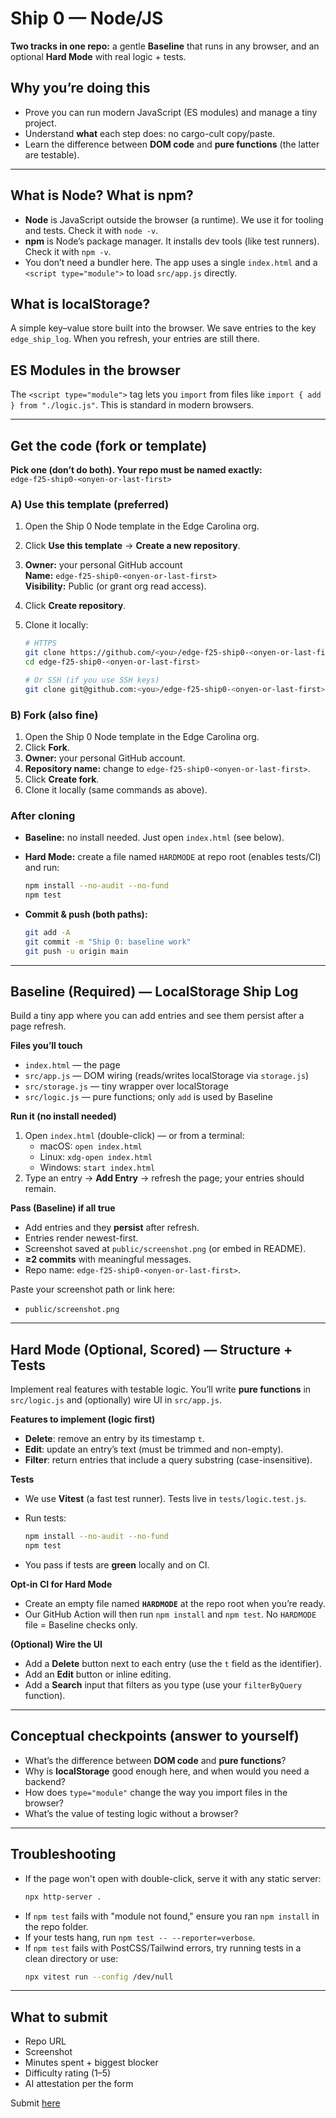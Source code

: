 # Ship 0 — Node/JS

**Two tracks in one repo:** a gentle **Baseline** that runs in any browser, and an optional **Hard Mode** with real logic + tests.

## Why you’re doing this
- Prove you can run modern JavaScript (ES modules) and manage a tiny project.
- Understand **what** each step does: no cargo-cult copy/paste.
- Learn the difference between **DOM code** and **pure functions** (the latter are testable).

---

## What is Node? What is npm?
- **Node** is JavaScript outside the browser (a runtime). We use it for tooling and tests. Check it with `node -v`.
- **npm** is Node’s package manager. It installs dev tools (like test runners). Check it with `npm -v`.
- You don’t need a bundler here. The app uses a single `index.html` and a `<script type="module">` to load `src/app.js` directly.

## What is localStorage?
A simple key–value store built into the browser. We save entries to the key `edge_ship_log`. When you refresh, your entries are still there.

## ES Modules in the browser
The `<script type="module">` tag lets you `import` from files like `import { add } from "./logic.js"`. This is standard in modern browsers.

---

## Get the code (fork or template)

**Pick one (don’t do both). Your repo must be named exactly:**  
`edge-f25-ship0-<onyen-or-last-first>`

### A) Use this template (preferred)
1. Open the Ship 0 Node template in the Edge Carolina org.
2. Click **Use this template** → **Create a new repository**.
3. **Owner:** your personal GitHub account  
   **Name:** `edge-f25-ship0-<onyen-or-last-first>`  
   **Visibility:** Public (or grant org read access).
4. Click **Create repository**.
5. Clone it locally:

   ```bash
   # HTTPS
   git clone https://github.com/<you>/edge-f25-ship0-<onyen-or-last-first>.git
   cd edge-f25-ship0-<onyen-or-last-first>

   # Or SSH (if you use SSH keys)
   git clone git@github.com:<you>/edge-f25-ship0-<onyen-or-last-first>.git
   ```

### B) Fork (also fine)
1. Open the Ship 0 Node template in the Edge Carolina org.
2. Click **Fork**.
3. **Owner:** your personal GitHub account.
4. **Repository name:** change to `edge-f25-ship0-<onyen-or-last-first>`.
5. Click **Create fork**.
6. Clone it locally (same commands as above).

### After cloning
- **Baseline:** no install needed. Just open `index.html` (see below).
- **Hard Mode:** create a file named `HARDMODE` at repo root (enables tests/CI) and run:

  ```bash
  npm install --no-audit --no-fund
  npm test
  ```

- **Commit & push (both paths):**

  ```bash
  git add -A
  git commit -m "Ship 0: baseline work"
  git push -u origin main
  ```

---

## Baseline (Required) — LocalStorage Ship Log

Build a tiny app where you can add entries and see them persist after a page refresh.

**Files you’ll touch**
- `index.html` — the page
- `src/app.js` — DOM wiring (reads/writes localStorage via `storage.js`)
- `src/storage.js` — tiny wrapper over localStorage
- `src/logic.js` — pure functions; only `add` is used by Baseline

**Run it (no install needed)**
1. Open `index.html` (double-click) — or from a terminal:
   - macOS: `open index.html`
   - Linux: `xdg-open index.html`
   - Windows: `start index.html`
2. Type an entry → **Add Entry** → refresh the page; your entries should remain.

**Pass (Baseline) if all true**
- Add entries and they **persist** after refresh.
- Entries render newest-first.
- Screenshot saved at `public/screenshot.png` (or embed in README).
- **≥2 commits** with meaningful messages.
- Repo name: `edge-f25-ship0-<onyen-or-last-first>`.

Paste your screenshot path or link here:
- `public/screenshot.png`

---

## Hard Mode (Optional, Scored) — Structure + Tests

Implement real features with testable logic. You’ll write **pure functions** in `src/logic.js` and (optionally) wire UI in `src/app.js`.

**Features to implement (logic first)**
- **Delete**: remove an entry by its timestamp `t`.
- **Edit**: update an entry’s text (must be trimmed and non-empty).
- **Filter**: return entries that include a query substring (case-insensitive).

**Tests**
- We use **Vitest** (a fast test runner). Tests live in `tests/logic.test.js`.
- Run tests:

  ```bash
  npm install --no-audit --no-fund
  npm test
  ```

- You pass if tests are **green** locally and on CI.

**Opt-in CI for Hard Mode**
- Create an empty file named **`HARDMODE`** at the repo root when you’re ready.
- Our GitHub Action will then run `npm install` and `npm test`. No `HARDMODE` file = Baseline checks only.

**(Optional) Wire the UI**
- Add a **Delete** button next to each entry (use the `t` field as the identifier).
- Add an **Edit** button or inline editing.
- Add a **Search** input that filters as you type (use your `filterByQuery` function).

---

## Conceptual checkpoints (answer to yourself)
- What’s the difference between **DOM code** and **pure functions**?
- Why is **localStorage** good enough here, and when would you need a backend?
- How does `type="module"` change the way you import files in the browser?
- What’s the value of testing logic without a browser?

---

## Troubleshooting
- If the page won't open with double-click, serve it with any static server:
  ```bash
  npx http-server .
  ```
- If `npm test` fails with "module not found," ensure you ran `npm install` in the repo folder.
- If your tests hang, run `npm test -- --reporter=verbose`.
- If `npm test` fails with PostCSS/Tailwind errors, try running tests in a clean directory or use:
  ```bash
  npx vitest run --config /dev/null
  ```

---

## What to submit
- Repo URL
- Screenshot
- Minutes spent + biggest blocker
- Difficulty rating (1–5)
- AI attestation per the form

Submit [here](https://forms.gle/5eHpZjkAZJcH4ipf7)
